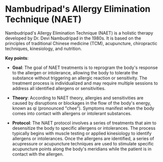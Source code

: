 [//]: # (
source: gpt-3 + jph editing
abbr: NAET
tags: tests traditional-chinese-medicine allergies
)

# Nambudripad's Allergy Elimination Technique (NAET)

Nambudripad's Allergy Elimination Technique (NAET) is a holistic therapy developed by Dr. Devi Nambudripad in the 1980s. It is based on the principles of traditional Chinese medicine (TCM), acupuncture, chiropractic techniques, kinesiology, and nutrition.

**Key points**:

* **Goal**: The goal of NAET treatments is to reprogram the body's response to the allergen or intolerance, allowing the body to tolerate the substance without triggering an allergic reaction or sensitivity. The treatment process is individualized and may require multiple sessions to address all identified allergens or sensitivities.

* **Theory**: According to NAET theory, allergies and sensitivities are caused by disruptions or blockages in the flow of the body's energy, known as qi (pronounced "chee"). Symptoms manifest when the body comes into contact with allergens or intolerant substances.

* **Protocol**: The NAET protocol involves a series of treatments that aim to desensitize the body to specific allergens or intolerances. The process typically begins with muscle testing or applied kinesiology to identify allergens or intolerances. Once the allergens are identified, a series of acupressure or acupuncture techniques are used to stimulate specific acupuncture points along the body's meridians while the patient is in contact with the allergen.
